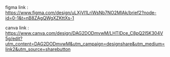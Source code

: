 figma link : https://www.figma.com/design/uLXjVl1LriWsNb7NO2MlAk/brief2?node-id=0-1&t=nB8ZAgQWgXZKttXs-1



canva link : https://www.canva.com/design/DAG2DODmvwM/LHTIDce_C8pQ2I5K304V5g/edit?utm_content=DAG2DODmvwM&utm_campaign=designshare&utm_medium=link2&utm_source=sharebutton
